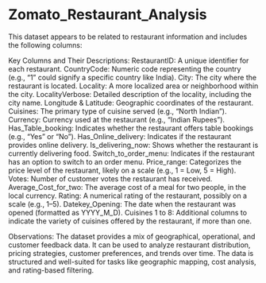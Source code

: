 # Zomato_Restaurant_Analysis

This dataset appears to be related to restaurant information and includes the following columns:

Key Columns and Their Descriptions:
RestaurantID: A unique identifier for each restaurant.
CountryCode: Numeric code representing the country (e.g., “1” could signify a specific country like India).
City: The city where the restaurant is located.
Locality: A more localized area or neighborhood within the city.
LocalityVerbose: Detailed description of the locality, including the city name.
Longitude & Latitude: Geographic coordinates of the restaurant.
Cuisines: The primary type of cuisine served (e.g., “North Indian”).
Currency: Currency used at the restaurant (e.g., “Indian Rupees”).
Has_Table_booking: Indicates whether the restaurant offers table bookings (e.g., “Yes” or “No”).
Has_Online_delivery: Indicates if the restaurant provides online delivery.
Is_delivering_now: Shows whether the restaurant is currently delivering food.
Switch_to_order_menu: Indicates if the restaurant has an option to switch to an order menu.
Price_range: Categorizes the price level of the restaurant, likely on a scale (e.g., 1 = Low, 5 = High).
Votes: Number of customer votes the restaurant has received.
Average_Cost_for_two: The average cost of a meal for two people, in the local currency.
Rating: A numerical rating of the restaurant, possibly on a scale (e.g., 1–5).
Datekey_Opening: The date when the restaurant was opened (formatted as YYYY_M_D).
Cuisines 1 to 8: Additional columns to indicate the variety of cuisines offered by the restaurant, if more than one.

Observations:
The dataset provides a mix of geographical, operational, and customer feedback data.
It can be used to analyze restaurant distribution, pricing strategies, customer preferences, and trends over time.
The data is structured and well-suited for tasks like geographic mapping, cost analysis, and rating-based filtering.
